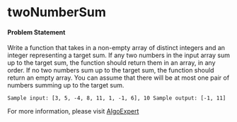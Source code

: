 # twoNumberSum

#### Problem Statement

Write a function that takes in a non-empty array of distinct integers and an integer representing a target sum. If any two numbers in the input array sum up to the target sum, the function should return them in an array, in any order. If no two numbers sum up to the target sum, the function should return an empty array. You can assume that there will be at most one pair of numbers summing up to the target sum. 



`Sample input: [3, 5, -4, 8, 11, 1, -1, 6], 10
Sample output: [-1, 11]`

For more information, please visit [AlgoExpert](https://www.algoexpert.io/questions/Two%20Number%20Sum)
